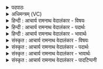 <details><summary>पदपाठः</summary>

वि꣢। स्रु꣣त꣡यः꣢। य꣡था꣢꣯। प꣣थः꣢। इ꣡न्द्र꣢꣯। त्वत्। य꣣न्तु। रात꣡यः꣢। ४५३।
</details>

<details><summary>अधिमन्त्रम् (VC)</summary>

- विश्वेदेवाः
- कवष ऐलूषः
- द्विपदा गायत्री
- षड्जः
- ऐन्द्रं काण्डम्
</details>

<details><summary>हिन्दी : आचार्य रामनाथ वेदालंकार - विषयः</summary>

अगले मन्त्र में सब विद्वानों तथा इन्द्र के दानों की प्रार्थना है।
</details>

<details><summary>हिन्दी : आचार्य रामनाथ वेदालंकार - पदार्थः</summary>

पदार्थान्वयभाषाः -  हे सब विद्वानो तथा हे (इन्द्र) परमैश्वर्यवान् जगदीश्वर, जीवात्मन् वा राजन् ! (त्वत्) तेरे पास से (रातयः) दान (वि यन्तु) विविध दिशाओं में जाएँ, (यथा) जैसे (पथः) राजमार्ग से (स्रुतयः) छोटे-छोटे मार्ग विविध दिशाओं में जाते हैं ॥७॥ इस मन्त्र में उपमालङ्कार है ॥७॥
</details>

<details><summary>हिन्दी : आचार्य रामनाथ वेदालंकार - भावार्थः</summary>

भावार्थभाषाः -  परमेश्वर, जीवात्मा और राजा से धन, धर्म, सत्य, अहिंसा, न्याय, विद्या, दया, उदारता, स्वास्थ्य, दीर्घायुष्य आदि दानों को प्राप्त करके हम श्रेष्ठ नागरिक बनें ॥७॥
</details>

<details><summary>संस्कृत : आचार्य रामनाथ वेदालंकार - विषयः</summary>

अथ विश्वेषां देवानाम् इन्द्रस्य च दानानि प्रार्थ्यन्ते।
</details>

<details><summary>संस्कृत : आचार्य रामनाथ वेदालंकार - पदार्थः</summary>

पदार्थान्वयभाषाः -  हे विश्वेदेवाः सर्वे विद्वांसः, अथ च हे (इन्द्र) परमैश्वर्यवन् जगदीश्वर, जीवात्मन्, राजन् वा ! (त्वत्) तव सकाशात् (रातयः) दानानि (वि यन्तु) विविधं गच्छन्तु, (यथा) येन प्रकारेण (पथः२) राजमार्गात् (स्रुतयः) लघुमार्गाः, वियन्ति विभिन्नदिशासु गच्छन्ति तद्वत् ॥७॥ अत्रोपमालङ्कारः ॥७॥
</details>

<details><summary>संस्कृत : आचार्य रामनाथ वेदालंकार - भावार्थः</summary>

भावार्थभाषाः -  परमेश्वराज्जीवात्मनो नृपतेश्च धनधर्मसत्याहिंसान्यायविद्यादया- दाक्षिण्यस्वास्थ्यदीर्घायुष्यादीनि दानानि प्राप्य वयं श्रेष्ठा नागरिका भवेम ॥७॥
</details>

<details><summary>संस्कृत : आचार्य रामनाथ वेदालंकार - पादटिप्पनी</summary>

टिप्पणी:   १. साम० १७७०। २. ‘पथा’ इति संहितायां पाठान्तरम्।
</details>